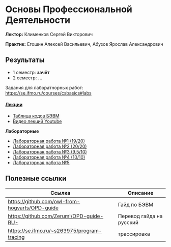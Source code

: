 # Основы Профессиональной Деятельности

**Лектор:** Клименков Сергей Викторович

**Практик:** Егошин Алексей Васильевич, Абузов Ярослав Александрович

## Результаты

- 1 семестр: **зачёт**
- 2 семестр: **...**


Задания для лаборатнорных работ: https://se.ifmo.ru/courses/csbasics#labs


#### [Лекции](https://github.com/anvrich/ITMOLabs/tree/463f1d87fdbb6a6be23169a59d0e4f1b6a197edf/OPD/lecture)
- [Таблица кодов БЭВМ](https://github.com/anvrich/ITMOLabs/blob/main/OPD/lecture/%D0%A2%D0%B0%D0%B1%D0%BB%D0%B8%D1%86%D0%B0%20%D0%BA%D0%BE%D0%B4%D0%BE%D0%B2%20%D0%91%D0%AD%D0%92%D0%9C.pdf)
- [Видео лекций Youtube](https://www.youtube.com/playlist?list=PLBWafxh1dFuwbs2bc_ba_1FIm4SzFYg2p)

**Лабораторные**

- [Лабораторная работа №1 (19/20)](https://github.com/anvrich/ITMOLabs/tree/41a75d7af259216314883ad18ea786a9fd3844a3/OPD/SEM1/lab1)
- [Лабораторная работа №2 (20/20)](https://github.com/anvrich/ITMOLabs/tree/41a75d7af259216314883ad18ea786a9fd3844a3/OPD/SEM1/lab2)
- [Лабораторная работа №3 (9.5/10)](https://github.com/anvrich/ITMOLabs/tree/41a75d7af259216314883ad18ea786a9fd3844a3/OPD/SEM2/labs/lab3)
- [Лабораторная работа №4 (10/10)](https://github.com/anvrich/ITMOLabs/tree/41a75d7af259216314883ad18ea786a9fd3844a3/OPD/SEM2/labs/lab4)
- [Лабораторная работа №5](https://github.com/anvrich/ITMOLabs/tree/41a75d7af259216314883ad18ea786a9fd3844a3/OPD/SEM2/labs/lab5)

## Полезные ссылки

| Ссылка | Описание |
| --- | --- |
| https://github.com/owl-from-hogvarts/OPD-guide | Гайд по БЭВМ |
| https://github.com/Zerumi/OPD-guide-RU- | Перевод гайда на русский |
|https://se.ifmo.ru/~s263975/program-tracing| трассировка |
